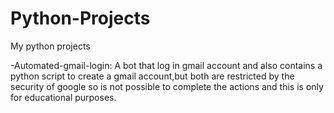 # Python-Projects
My python projects

-Automated-gmail-login:
A bot that log in gmail account and also contains a python script to create a gmail account,but both are restricted by the security of google so is not possible to complete the actions and this is only for educational purposes.
